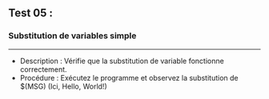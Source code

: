 ## Test 05 :
### Substitution de variables simple

--------
- Description : Vérifie que la substitution de variable fonctionne correctement.
- Procédure : Exécutez le programme et observez la substitution de $(MSG) (Ici, Hello, World!)
